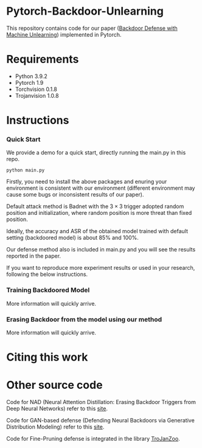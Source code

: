 # Pytorch-Backdoor-Unlearning

This repository contains code for our paper ([Backdoor Defense with Machine Unlearning]()) implemented in Pytorch.

# Requirements
+ Python 3.9.2
+ Pytorch 1.9
+ Torchvision 0.1.8
+ Trojanvision 1.0.8

# Instructions

### Quick Start
We provide a demo for a quick start, directly running the main.py in this repo.
```
python main.py
```
Firstly, you need to install the above packages and enuring your environment is consistent with our environment (different environment may cause some bugs or inconsistent results of our paper).

Default attack method is Badnet with the $3 \times 3$ trigger adopted random position and initialization, where random position is more threat than fixed position.

Ideally, the accuracy and ASR of the obtained model trained with default setting (backdoored model) is about 85% and 100%.

Our defense method also is included in main.py and you will see the results reported in the paper.

If you want to reproduce more experiment results or used in your research, following the below instructions.


### Training Backdoored Model
More information will quickly arrive.

### Erasing Backdoor from the model using our method
More information will quickly arrive.

# Citing this work


# Other source code

Code for NAD (Neural Attention Distillation: Erasing Backdoor Triggers from Deep Neural Networks) refer to this [site](https://gitee.com/mcdragon/NAD).

Code for GAN-based defense (Defending Neural Backdoors via Generative Distribution Modeling) refer to this [site](https://github.com/superrrpotato/Defending-Neural-Backdoors-via-Generative-Distribution-Modeling).

Code for Fine-Pruning defense is integrated in the library [TroJanZoo](https://github.com/ain-soph/trojanzoo).
